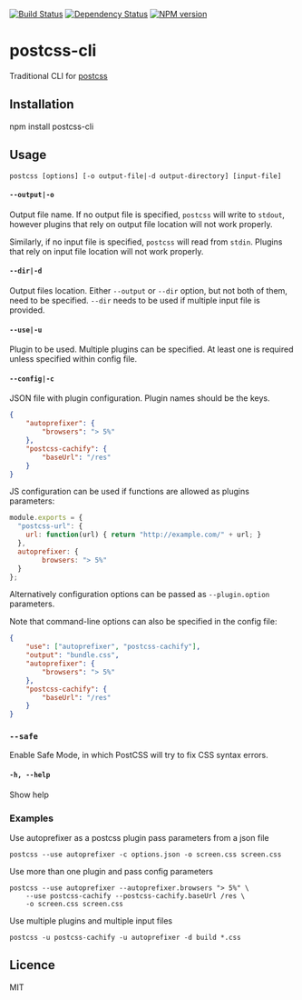 [![Build Status](https://img.shields.io/travis/code42day/postcss-cli.svg)](http://travis-ci.org/code42day/postcss-cli)
[![Dependency Status](https://img.shields.io/gemnasium/code42day/postcss-cli.svg)](https://gemnasium.com/code42day/postcss-cli)
[![NPM version](https://img.shields.io/npm/v/postcss-cli.svg)](http://badge.fury.io/js/postcss-cli)

# postcss-cli

Traditional CLI for [postcss]

## Installation

npm install postcss-cli

## Usage

    postcss [options] [-o output-file|-d output-directory] [input-file]

#### `--output|-o`

Output file name. If no output file is specified, `postcss` will write to `stdout`, however plugins
that rely on output file location will not work properly.

Similarly, if no input file is specified, `postcss` will read from `stdin`.
Plugins that rely on input file location will not work properly.

#### `--dir|-d`

Output files location. Either `--output` or `--dir` option, but not both of them, need to be specified.
`--dir` needs to be used if multiple input file is provided.

#### `--use|-u`

Plugin to be used. Multiple plugins can be specified. At least one is required unless specified
within config file.

#### `--config|-c`

JSON file with plugin configuration. Plugin names should be the keys.

````json
{
    "autoprefixer": {
        "browsers": "> 5%"
    },
    "postcss-cachify": {
        "baseUrl": "/res"
    }
}
````

JS configuration can be used if functions are allowed as plugins parameters:

````js
module.exports = {
  "postcss-url": {
    url: function(url) { return "http://example.com/" + url; }
  },
  autoprefixer: {
        browsers: "> 5%"
  }
};
````
Alternatively configuration options can be passed as `--plugin.option` parameters.

Note that command-line options can also be specified in the config file:

````json
{
    "use": ["autoprefixer", "postcss-cachify"],
    "output": "bundle.css",
    "autoprefixer": {
        "browsers": "> 5%"
    },
    "postcss-cachify": {
        "baseUrl": "/res"
    }
}
````

### `--safe`

Enable Safe Mode, in which PostCSS will try to fix CSS syntax errors.

#### `-h, --help`

Show help

### Examples

Use autoprefixer as a postcss plugin pass parameters from a json file

    postcss --use autoprefixer -c options.json -o screen.css screen.css

Use more than one plugin and pass config parameters

    postcss --use autoprefixer --autoprefixer.browsers "> 5%" \
        --use postcss-cachify --postcss-cachify.baseUrl /res \
        -o screen.css screen.css

Use multiple plugins and multiple input files

    postcss -u postcss-cachify -u autoprefixer -d build *.css

## Licence

MIT

[postcss]: https://github.com/postcss/postcss
